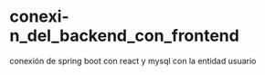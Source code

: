 # conexi-n_del_backend_con_frontend
conexión de spring boot con react y mysql  con la entidad usuario
